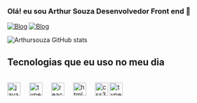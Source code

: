 ### Olá! eu sou Arthur Souza Desenvolvedor Front end 👋



[![Blog](https://img.shields.io/badge/TikTok-000000?style=for-the-badge&logo=tiktok&logoColor=white)](https://www.tiktok.com/@loop.developer?_t=8jBvfCrO7TJ&_r=1&fbclid=IwAR044-ubfpEeuTunTWClHOHZJFOd8-CcxM8GNFYVZuCwrYxMGlp_yeK1NcA)
[![Blog](https://img.shields.io/badge/LinkedIn-0077B5?style=for-the-badge&logo=linkedin&logoColor=white)](https://www.linkedin.com/in/arthur-souza-588168256?utm_source=share&utm_campaign=share_via&utm_content=profile&utm_medium=ios_app&fbclid=IwAR1_inUd-ogOfn-uF2xMVcOCN89lbDUfLZxTMBC5a7nzxqAgqKtjCYSDwQs)

![Arthursouza GitHub stats](https://github-readme-stats.vercel.app/api?username=Arthursouzafut22&show_icons=true&theme=radical)

## Tecnologias que eu uso no meu dia 

<div align="left"><br>
  <img src="https://cdn.jsdelivr.net/gh/devicons/devicon/icons/javascript/javascript-original.svg" height="30" alt="javascript logo"  />
  <img width="12" />
  <img src="https://cdn.jsdelivr.net/gh/devicons/devicon/icons/typescript/typescript-original.svg" height="30" alt="typescript logo"  />
  <img width="12" />
  <img src="https://cdn.jsdelivr.net/gh/devicons/devicon/icons/react/react-original.svg" height="30" alt="react logo"  />
  <img width="12" />
  <img src="https://cdn.jsdelivr.net/gh/devicons/devicon/icons/html5/html5-original.svg" height="30" alt="html5 logo"  />
  <img width="12" />
  <img src="https://cdn.jsdelivr.net/gh/devicons/devicon/icons/css3/css3-original.svg" height="30" alt="css3 logo"  />
  <img src="./sass.png" height="30" alt="typescript logo"  />
  <img width="12" />
  <img width="12" />
</div>
        
    







